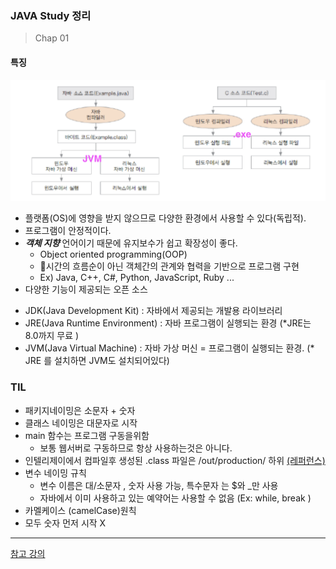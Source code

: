 ### JAVA Study 정리
> Chap 01

#### 특징
![자바 컴파일](../../img/java_컴파일과정.png)
- 플랫폼(OS)에 영향을 받지 않으므로 다양한 환경에서 사용할 수 있다(독립적).
- 프로그램이 안정적이다.
- ___객체 지향___ 언어이기 때문에 유지보수가 쉽고 확장성이 좋다.
  - Object oriented programming(OOP)
  - 시간의 흐름순이 아닌 객체간의 관계와 협력을 기반으로 프로그램 구현
  - Ex) Java, C++, C#, Python, JavaScript, Ruby ...
-  다양한 기능이 제공되는 오픈 소스
  * JDK(Java Development Kit) : 자바에서 제공되는 개발용 라이브러리
  * JRE(Java Runtime Environment) : 자바 프로그램이 실행되는 환경 (\*JRE는 8.0까지 무료 )
  * JVM(Java Virtual Machine) : 자바 가상 머신 = 프로그램이 실행되는 환경. (\* JRE 를 설치하면 JVM도 설치되어있다)


  ### TIL
  - 패키지네이밍은 소문자 + 숫자
  - 클래스 네이밍은 대문자로 시작
  - main 함수는 프로그램 구동을위함 
    * 보통 웹서버로 구동하므로 항상 사용하는것은 아니다.
  - 인텔리제이에서 컴파일후 생성된 .class 파일은 /out/production/ 하위 [(레퍼런스)](https://www.jetbrains.com/help/idea/compiling-applications.html#compilation_output_folders)
  - 변수 네이밍 규칙 
    * 변수 이름은 대/소문자 , 숫자 사용 가능, 특수문자 는 $와 _만 사용
    * 자바에서 이미 사용하고 있는 예약어는 사용할 수 없음 (Ex: while, break )
  - 카멜케이스 (camelCase)원칙
  - 모두 숫자 먼저 시작 X
    



- - - 
[참고 강의](https://gitlab.com/easyspubjava/javacoursework)